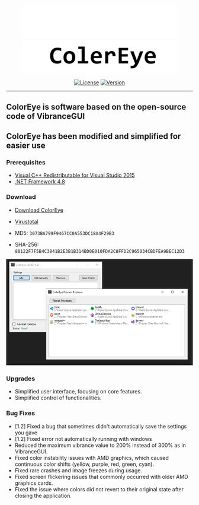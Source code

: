 <p align="center">
    <img src="https://raw.githubusercontent.com/K-M19/ColerEye/refs/heads/main/IMG/B-Theme.png#gh-dark-mode-only" width="420">
    <img src="https://raw.githubusercontent.com/K-M19/ColerEye/refs/heads/main/IMG/W-Theme.png#gh-light-mode-only" width="420">
</p>

<div align="center">

[![License][shield-repo-license]][repo-license]
[![Version][shield-repo-latest]][repo-latest]


</div>

[shield-repo-license]:  https://img.shields.io/github/license/K-M19/ColerEye
[shield-repo-latest]:   https://img.shields.io/github/v/release/K-M19/ColerEye

[repo-license]:  https://github.com/K-M19/ColerEye/blob/main/LICENSE
[repo-latest]:   https://github.com/K-M19/ColerEye/releases/latest

----
## ColorEye is software based on the open-source code of VibranceGUI

## ColorEye has been modified and simplified for easier use

### Prerequisites

- [Visual C++ Redistributable for Visual Studio 2015](https://www.microsoft.com/en-us/download/details.aspx?id=48145)
- [.NET Framework 4.8](https://dotnet.microsoft.com/en-us/download/dotnet-framework/thank-you/net48-web-installer)

### Download
- [Download ColorEye](https://github.com/K-M19/ColerEye/releases/download/1.2/ColerEye.exe)
- [Virustotal](https://www.virustotal.com/gui/file/80122f7f5b4c3841b2e3b1b314bd0e010fda2c8ffd2c965034cbdfea9bec12d3)
  
- MD5: ```3073BA799F9467CC0A553DC18A4F29B3```
- SHA-256: ```80122F7F5B4C3841B2E3B1B314BD0E010FDA2C8FFD2C965034CBDFEA9BEC12D3```


<img src="https://raw.githubusercontent.com/K-M19/ColerEye/refs/heads/main/IMG/main.png">
    
### Upgrades

- Simplified user interface, focusing on core features.
- Simplified control of functionalities.

### Bug Fixes

- [1.2] Fixed a bug that sometimes didn't automatically save the settings you gave
- [1.2] Fixed error not automatically running with windows
- Reduced the maximum vibrance value to 200% instead of 300% as in VibranceGUI.
- Fixed color instability issues with AMD graphics, which caused continuous color shifts (yellow, purple, red, green, cyan).
- Fixed rare crashes and image freezes during usage.
- Fixed screen flickering issues that commonly occurred with older AMD graphics cards.
- Fixed the issue where colors did not revert to their original state after closing the application.


